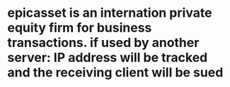 # epicasset is an internation private equity firm for business transactions. if used by another server: IP address will be tracked and the receiving client will be sued